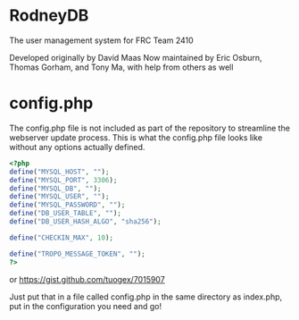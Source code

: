 RodneyDB
========

The user management system for FRC Team 2410

Developed originally by David Maas
Now maintained by Eric Osburn, Thomas Gorham, and Tony Ma, with help from others as well

config.php
==

The config.php file is not included as part of the repository to streamline the webserver update process.
This is what the config.php file looks like without any options actually defined.
```php
<?php
define("MYSQL_HOST", "");
define("MYSQL_PORT", 3306);
define("MYSQL_DB", "");
define("MYSQL_USER", "");
define("MYSQL_PASSWORD", "");
define("DB_USER_TABLE", "");
define("DB_USER_HASH_ALGO", "sha256");

define("CHECKIN_MAX", 10);

define("TROPO_MESSAGE_TOKEN", "");
?>
```
or https://gist.github.com/tuogex/7015907

Just put that in a file called config.php in the same directory as index.php, put in the configuration you need and go!
